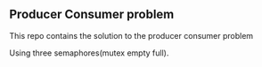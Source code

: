 ## Producer Consumer problem

This repo contains the solution to the producer consumer problem

Using three semaphores(mutex empty full).